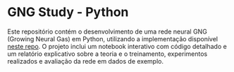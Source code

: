 # GNG Study - Python

Este repositório contém o desenvolvimento de uma rede neural GNG (Growing Neural Gas) em Python, utilizando a implementação disponível [neste repo](https://github.com/rendchevi/growing-neural-gas/blob/master/neuralgas.py). O projeto inclui um notebook interativo com código detalhado e um relatório explicativo sobre a teoria e o treinamento, experimentos realizados e avaliação da rede em dados de exemplo.
